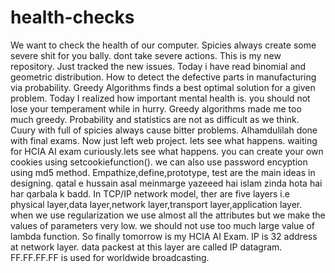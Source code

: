 # health-checks
We want to check the health of our computer.
Spicies always create some severe shit for you bally. dont take severe actions.
This is my new repository.
Just tracked the new issues.
Today i have read binomial and geometric distribution.
How to detect the defective parts in manufacturing via probability.
Greedy Algorithms finds a best optimal solution for a given problem.
Today I realized how important mental health is. you should not lose your temperament while in hurry.
Greedy algorithms made me too much greedy.
Probability and statistics are not as difficult as we think.
Cuury with full of spicies always cause bitter problems.
Alhamdulilah done with final exams. Now just left web project. lets see what happens.
waiting for HCIA AI exam curiously.lets see what happens.
you can create your own cookies using setcookiefunction().
we can also use password encyption using md5 method.
Empathize,define,prototype, test are the main ideas in designing.
qatal e hussain asal meinmarge yazeeed hai islam zinda hota hai har qarbala k badd.
In TCP/IP network model, ther are five layers i.e physical layer,data layer,network layer,transport layer,application layer.
when we use regularization we use almost all the attributes but we make the values of parameters very low. we should not use too much large value of lambda function.
So finally tomorrow is my HCIA AI Exam. 
IP is 32 address at network layer. data packest at this layer are called IP datagram.
FF.FF.FF.FF is used for worldwide broadcasting.
